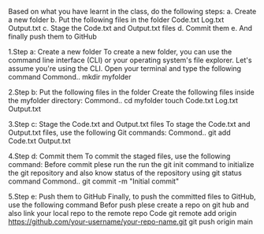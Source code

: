 Based on what you have learnt in the class, do the following steps: 
                 a. Create a new folder 
                 b. Put the following files in the folder
                                    Code.txt 
                                    Log.txt 
                                    Output.txt 
                 c. Stage the Code.txt and Output.txt files 
                 d. Commit them 
                 e. And finally push them to GitHub

1.Step a: Create a new folder
To create a new folder, you can use the command line interface (CLI) or your operating system's file explorer. Let's assume you're using the CLI. Open your terminal and type the following command
Commond..
mkdir myfolder

2.Step b: Put the following files in the folder
Create the following files inside the myfolder directory:
Commond..
cd myfolder
touch Code.txt Log.txt Output.txt

3.Step c: Stage the Code.txt and Output.txt files
To stage the Code.txt and Output.txt files, use the following Git commands:
Commond..
git add Code.txt Output.txt

4.Step d: Commit them
To commit the staged files, use the following command: Before commit plese run the run the git init  command to initialize the git repository and also know status of  the repository using git status command
Commond..
git commit -m "Initial commit"

5.Step e: Push them to GitHub
Finally, to push the committed files to GitHub, use the following command Befor push plese create a repo on git hub and also  link your local repo to the remote repo
Code
git remote add origin https://github.com/your-username/your-repo-name.git
git push origin main
